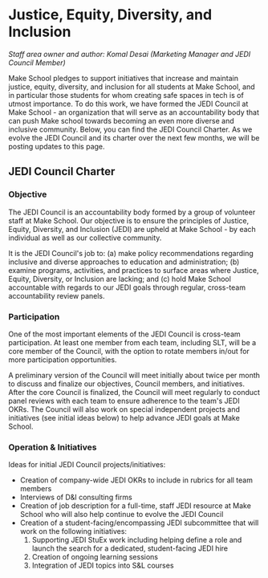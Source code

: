 # Justice, Equity, Diversity, and Inclusion

*Staff area owner and author: Komal Desai (Marketing Manager and JEDI Council Member)*

Make School pledges to support initiatives that increase and maintain justice, equity, diversity, and inclusion for all students at Make School, and in particular those students for whom creating safe spaces in tech is of utmost importance. To do this work, we have formed the JEDI Council at Make School - an organization that will serve as an accountability body that can push Make school towards becoming an even more diverse and inclusive community. Below, you can find the JEDI Council Charter. As we evolve the JEDI Council and its charter over the next few months, we will be posting updates to this page.

## JEDI Council Charter

### Objective

The JEDI Council is an accountability body formed by a group of volunteer staff at Make School. Our objective is to ensure the principles of Justice, Equity, Diversity, and Inclusion (JEDI) are upheld at Make School - by each individual as well as our collective community.

It is the JEDI Council's job to: (a) make policy recommendations regarding inclusive and diverse approaches to education and administration; (b) examine programs, activities, and practices to surface areas where Justice, Equity, Diversity, or Inclusion are lacking; and (c) hold Make School accountable with regards to our JEDI goals through regular, cross-team accountability review panels.


### Participation

One of the most important elements of the JEDI Council is cross-team participation. At least one member from each team, including SLT, will be a core member of the Council, with the option to rotate members in/out for more participation opportunities.

A preliminary version of the Council will meet initially about twice per month to discuss and finalize our objectives, Council members, and initiatives. After the core Council is finalized, the Council will meet regularly to conduct panel reviews with each team to ensure adherence to the team's JEDI OKRs. The Council will also work on special independent projects and initiatives (see initial ideas below) to help advance JEDI goals at Make School.


### Operation & Initiatives

Ideas for initial JEDI Council projects/initiatives:
* Creation of company-wide JEDI OKRs to include in rubrics for all team members
* Interviews of D&I consulting firms 
* Creation of job description for a full-time, staff JEDI resource at Make School who will also help continue to evolve the JEDI Council
* Creation of a student-facing/encompassing JEDI subcommittee that will work on the following initiatives:
  1.  Supporting JEDI StuEx work including helping define a role and launch the search for a dedicated, student-facing JEDI hire
  2.  Creation of ongoing learning sessions
  3.  Integration of JEDI topics into S&L courses
